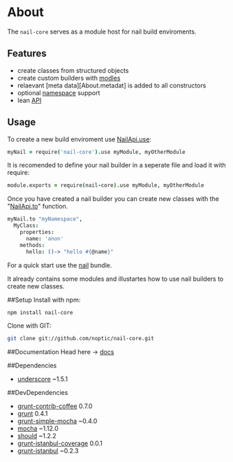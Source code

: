 
[glob]: https://npmjs.org/package/glob
[grunt-contrib-coffee]: https://github.com/gruntjs/grunt-contrib-coffee
[grunt-istanbul-coverage]: https://github.com/daniellmb/grunt-istanbul-coverage
[grunt-istanbul]: https://github.com/taichi/grunt-istanbul
[grunt-simple-mocha]: https://github.com/yaymukund/grunt-simple-mocha
[grunt]: http://gruntjs.com/
[mocha]: https://npmjs.org/package/mocha
[should]: https://github.com/visionmedia/should.js
[underscore]: http://underscorejs.org

[nail]: https://github.com/noptic/nail
[npm]: https://github.com/noptic/nail

[About]: spec/About.coffee.md
[About.meta-data]: spec/About/meta-data.coffee.md
[About.modules]: spec/About/modules.coffee.md
[About.namespaces]: spec/About/namespaces.coffee.md
[NailApi]: spec/NailApi.coffee.md
[NailApi.lib]: spec/NailApi/lib.coffee.md
[NailApi.modules]: spec/NailApi/modules.coffee.md
[NailApi.parent]: spec/NailApi/parent.coffee.md
[NailApi.to]: spec/NailApi/to.coffee.md
[NailApi.use]: spec/NailApi/use.coffee.md

About
=====
The `nail-core` serves as a module host for nail build enviroments.

Features
--------

 - create classes from structured objects
 - create custom builders with [modles][About.modules]
 - relaevant [meta data][About.metadat] is added to all constructors
 - optional [namespace][About.namespaces] support
 - lean [API][NailApi]
 
Usage
-----
To create a new build enviroment use [NailApi.use]:

```coffee
myNail = require('nail-core').use myModule, myOtherModule
```

It is recomended to define your nail builder in a seperate file and load it
with require:

```coffee
module.exports = require(nail-core).use myModule, myOtherModule
```

Once you have created a nail builder you can create new classes with the "[NailApi.to]"
function.

```coffee
myNail.to "myNamespace",
  MyClass:
    properties:
      name: 'anon'
    methods:
      hello: ()-> "hello #{@name}"
```

For a quick start use the [nail] bundle.

It already contains some modules and illustartes how to use nail builders
to create new classes.

##Setup
Install with npm:
```bash
npm install nail-core
```

Clone with GIT:
```bash
git clone git://github.com/noptic/nail-core.git
```

##Documentation
Head here → [docs](docs)

##Dependencies
 - [underscore] ~1.5.1

##DevDependencies
 - [grunt-contrib-coffee] 0.7.0
 - [grunt] 0.4.1
 - [grunt-simple-mocha] ~0.4.0
 - [mocha] ~1.12.0
 - [should] ~1.2.2
 - [grunt-istanbul-coverage] 0.0.1
 - [grunt-istanbul] ~0.2.3
